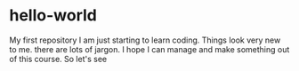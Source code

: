 # hello-world
My first repository
I am just starting to learn coding. Things look very new to me. there are lots of jargon. I hope I can manage and make something out of this course.
So let's see
